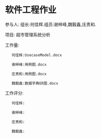 # 软件工程作业


参与人:
      组长:何佳辉.组员:谢梓峰,魏毅鑫,庄贵和.
 
项目:
      超市管理系统分析  
	
工作量:


       何佳辉:UsecaseModel.docx
      
       谢梓峰:用例图.docx   
      
       庄贵和:用例图.docx
      
       魏毅鑫:数据字典ER图.docx

       
工作评分:

       何佳辉:
      
       谢梓峰:
      
       庄贵和:
      
       魏毅鑫:  

